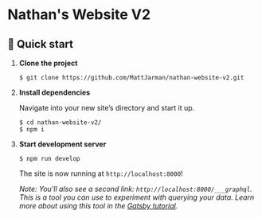 # Nathan's Website V2


## 🚀 Quick start

1.  **Clone the project**

    ```shell
    $ git clone https://github.com/MattJarman/nathan-website-v2.git
    ```

2.  **Install dependencies**

    Navigate into your new site’s directory and start it up.

    ```shell
    $ cd nathan-website-v2/
    $ npm i
    ```

3.  **Start development server**

    ```shell
    $ npm run develop
    ```

    The site is now running at `http://localhost:8000`!

    _Note: You'll also see a second link: _`http://localhost:8000/___graphql`_. This is a tool you can use to experiment with querying your data. Learn more about using this tool in the [Gatsby tutorial](https://www.gatsbyjs.com/tutorial/part-five/#introducing-graphiql)._
